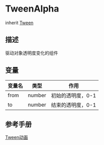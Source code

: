 # TweenAlpha
inherit [Tween](Tween.md)

## 描述
驱动对象透明度变化的组件

## 变量
| 变量名 | 类型 | 作用 |
| ------------- |-------------|-------------|
| from | number | 初始的透明度，0-1 |
| to | number | 结束的透明度，0-1 |

## 参考手册
[Tween动画](http://docs.zuoyouxi.com/manual/Tween/index.html)